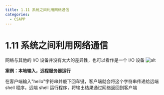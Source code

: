 ```yaml
---
title: 1.11 系统之间利用网络通信
categories:
  - CSAPP
---
```


# 1.11 系统之间利用网络通信

网络与其他的 I/O 设备并没有太大的差异性，也可以看作是一个 I/O 设备
![alt](https://mikes.oss-cn-beijing.aliyuncs.com/uPic/t65aFa.png)

**案例：本地输入，远程服务器运行**

在客户端输入"hello"字符串并敲下回车键，客户端就会将这个字符串传递给远端 shell 程序，远端 shell 运行程序，将输出结果通过网络返回到客户端
